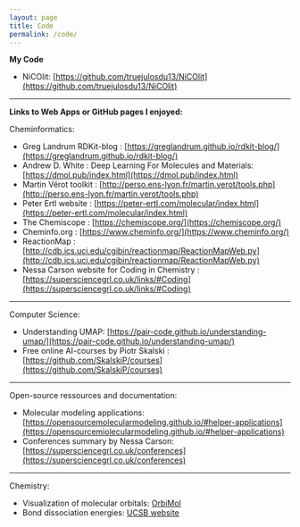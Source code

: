 ```yaml
---
layout: page
title: Code
permalink: /code/
---
```


**My Code**
* NiCOlit: [https://github.com/truejulosdu13/NiCOlit](https://github.com/truejulosdu13/NiCOlit)

---

**Links to Web Apps or GitHub pages I enjoyed:**

Cheminformatics:

* Greg Landrum RDKit-blog : [https://greglandrum.github.io/rdkit-blog/](https://greglandrum.github.io/rdkit-blog/)
* Andrew D. White : Deep Learning For Molecules and Materials: [https://dmol.pub/index.html](https://dmol.pub/index.html)
* Martin Vérot toolkit : [http://perso.ens-lyon.fr/martin.verot/tools.php](http://perso.ens-lyon.fr/martin.verot/tools.php)
* Peter Ertl website : [https://peter-ertl.com/molecular/index.html](https://peter-ertl.com/molecular/index.html)
* The Chemiscope : [https://chemiscope.org/](https://chemiscope.org/)
* Cheminfo.org : [https://www.cheminfo.org/](https://www.cheminfo.org/)
* ReactionMap : [http://cdb.ics.uci.edu/cgibin/reactionmap/ReactionMapWeb.py](http://cdb.ics.uci.edu/cgibin/reactionmap/ReactionMapWeb.py)
* Nessa Carson website for Coding in Chemistry : [https://supersciencegrl.co.uk/links/#Coding](https://supersciencegrl.co.uk/links/#Coding)

---

Computer Science:

* Understanding UMAP: [https://pair-code.github.io/understanding-umap/](https://pair-code.github.io/understanding-umap/)
* Free online AI-courses by Piotr Skalski : [https://github.com/SkalskiP/courses](https://github.com/SkalskiP/courses)

---

Open-source ressources and documentation:

* Molecular modeling applications: [https://opensourcemolecularmodeling.github.io/#helper-applications](https://opensourcemiolecularmodeling.github.io/#helper-applications)
* Conferences summary by Nessa Carson: [https://supersciencegrl.co.uk/conferences](https://supersciencegrl.co.uk/conferences)

---

Chemistry:

* Visualization of molecular orbitals: [OrbiMol](https://www.lct.jussieu.fr/pagesperso/orbimol/fr/index-fr.shtml#)
* Bond dissociation energies: [UCSB website](https://labs.chem.ucsb.edu/zakarian/armen/11---bonddissociationenergy.pdf)

